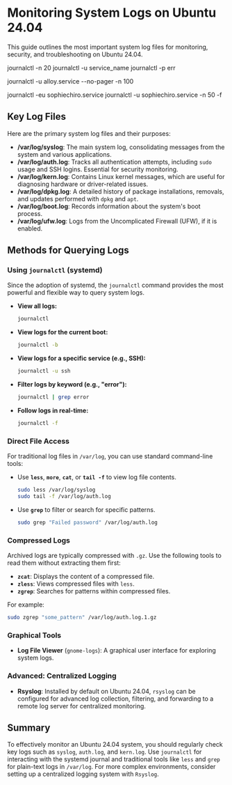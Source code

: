 # Monitoring System Logs on Ubuntu 24.04

This guide outlines the most important system log files for monitoring, security, and troubleshooting on Ubuntu 24.04.

journalctl -n 20
journalctl -u service_name
journalctl -p err

journalctl -u alloy.service --no-pager -n 100

journalctl -eu sophiechiro.service
journalctl -u sophiechiro.service -n 50 -f


## Key Log Files

Here are the primary system log files and their purposes:

- **/var/log/syslog**: The main system log, consolidating messages from the system and various applications.
- **/var/log/auth.log**: Tracks all authentication attempts, including `sudo` usage and SSH logins. Essential for security monitoring.
- **/var/log/kern.log**: Contains Linux kernel messages, which are useful for diagnosing hardware or driver-related issues.
- **/var/log/dpkg.log**: A detailed history of package installations, removals, and updates performed with `dpkg` and `apt`.
- **/var/log/boot.log**: Records information about the system's boot process.
- **/var/log/ufw.log**: Logs from the Uncomplicated Firewall (UFW), if it is enabled.


## Methods for Querying Logs

### Using `journalctl` (systemd)

Since the adoption of systemd, the `journalctl` command provides the most powerful and flexible way to query system logs.

- **View all logs:**
  ```bash
  journalctl
  ```
- **View logs for the current boot:**
  ```bash
  journalctl -b
  ```
- **View logs for a specific service (e.g., SSH):**
  ```bash
  journalctl -u ssh
  ```
- **Filter logs by keyword (e.g., "error"):**
  ```bash
  journalctl | grep error
  ```
- **Follow logs in real-time:**
  ```bash
  journalctl -f
  ```

### Direct File Access

For traditional log files in `/var/log`, you can use standard command-line tools:

- Use **`less`**, **`more`**, **`cat`**, or **`tail -f`** to view log file contents.
  ```bash
  sudo less /var/log/syslog
  sudo tail -f /var/log/auth.log
  ```
- Use **`grep`** to filter or search for specific patterns.
  ```bash
  sudo grep "Failed password" /var/log/auth.log
  ```

### Compressed Logs

Archived logs are typically compressed with `.gz`. Use the following tools to read them without extracting them first:

- **`zcat`**: Displays the content of a compressed file.
- **`zless`**: Views compressed files with `less`.
- **`zgrep`**: Searches for patterns within compressed files.

For example:
```bash
sudo zgrep "some_pattern" /var/log/auth.log.1.gz
```

### Graphical Tools

- **Log File Viewer** (`gnome-logs`): A graphical user interface for exploring system logs.

### Advanced: Centralized Logging

- **Rsyslog**: Installed by default on Ubuntu 24.04, `rsyslog` can be configured for advanced log collection, filtering, and forwarding to a remote log server for centralized monitoring.

## Summary

To effectively monitor an Ubuntu 24.04 system, you should regularly check key logs such as `syslog`, `auth.log`, and `kern.log`. Use `journalctl` for interacting with the systemd journal and traditional tools like `less` and `grep` for plain-text logs in `/var/log`. For more complex environments, consider setting up a centralized logging system with `Rsyslog`.
